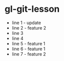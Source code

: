 # gl-git-lesson

- line 1 - update
- line 2 - feature 2
- line 3
- line 4
- line 5 - feature 1
- line 6 - feature 1
- line 7 - feature 2
